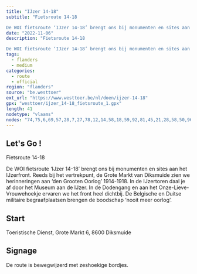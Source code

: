 ```yaml
---
title: "IJzer 14-18"
subtitle: "Fietsroute 14-18

De WOI fietsroute ‘IJzer 14-18’ brengt ons bij monumenten en sites aan het IJzerfront"
date: "2022-11-06"
description: "Fietsroute 14-18

De WOI fietsroute ‘IJzer 14-18’ brengt ons bij monumenten en sites aan het IJzerfront" 
tags:
  - flanders
  - medium
categories: 
  - route
  - official
region: "flanders"
source: "be.westtoer"
ext_url: "https://www.westtoer.be/nl/doen/ijzer-14-18"
gpx: "westtoer/ijzer_14-18_fietsroute_1.gpx"
length: 41
nodetype: "vlaams"
nodes: "74,75,6,69,57,28,7,27,78,12,14,58,18,59,92,81,45,21,28,58,50,96,49,74"
---
```


## Let's Go !

Fietsroute 14-18

De WOI fietsroute ‘IJzer 14-18’ brengt ons bij monumenten en sites aan het IJzerfront. Reeds bij het vertrekpunt, de Grote Markt van Diksmuide zien we herinneringen aan ‘den Grooten Oorlog’ 1914-1918. In de IJzertoren daal je af door het Museum aan de IJzer. In de Dodengang en aan het Onze-Lieve-Vrouwehoekje ervaren we het front heel dichtbij. De Belgische en Duitse militaire begraafplaatsen brengen de boodschap ‘nooit meer oorlog’.

## Start 

Toeristische Dienst, Grote Markt 6, 8600 Diksmuide

## Signage

De route is bewegwijzerd met zeshoekige bordjes.